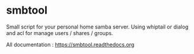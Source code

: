 smbtool
=======

Small script for your personal home samba server. Using whiptail or dialog and acl for manage users / shares / groups.

All documentation : https://smbtool.readthedocs.org
